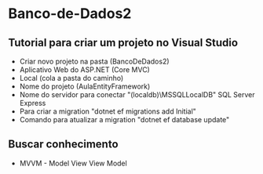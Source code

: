 # Banco-de-Dados2

## Tutorial para criar um projeto no Visual Studio

- Criar novo projeto na pasta (BancoDeDados2)
- Aplicativo Web do ASP.NET (Core MVC)
- Local (cola a pasta do caminho)
- Nome do projeto (AulaEntityFramework)
- Nome do servidor para conectar "(localdb)\MSSQLLocalDB" SQL Server Express
- Para criar a migration "dotnet ef migrations add Initial"
- Comando para atualizar a migration "dotnet ef database update"

## Buscar conhecimento 

- MVVM - Model View View Model